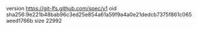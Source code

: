 version https://git-lfs.github.com/spec/v1
oid sha256:9e221b48bab96c3ed25e854a61a59f9a4a0e21dedcb7375f861c065aeed1766b
size 22992
